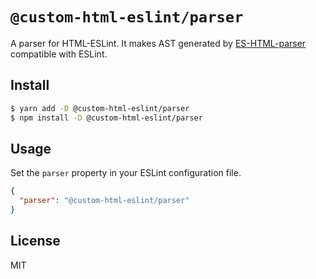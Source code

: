 # `@custom-html-eslint/parser`

A parser for HTML-ESLint.
It makes AST generated by [ES-HTML-parser](https://github.com/yeonjuan/es-html-parser) compatible with ESLint.

## Install

```bash
$ yarn add -D @custom-html-eslint/parser
$ npm install -D @custom-html-eslint/parser
```

## Usage

Set the `parser` property in your ESLint configuration file.

```json
{
  "parser": "@custom-html-eslint/parser"
}
```

## License

MIT
